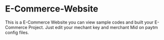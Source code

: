 # E-Commerce-Website
This is a E-Commerce Website you can view sample codes and built your E-Commerce Project.
Just edit your mechant key and merchant Mid on paytm config files.
